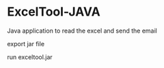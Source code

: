 # ExcelTool-JAVA
Java application to read the excel and send the email

export jar file

run exceltool.jar
